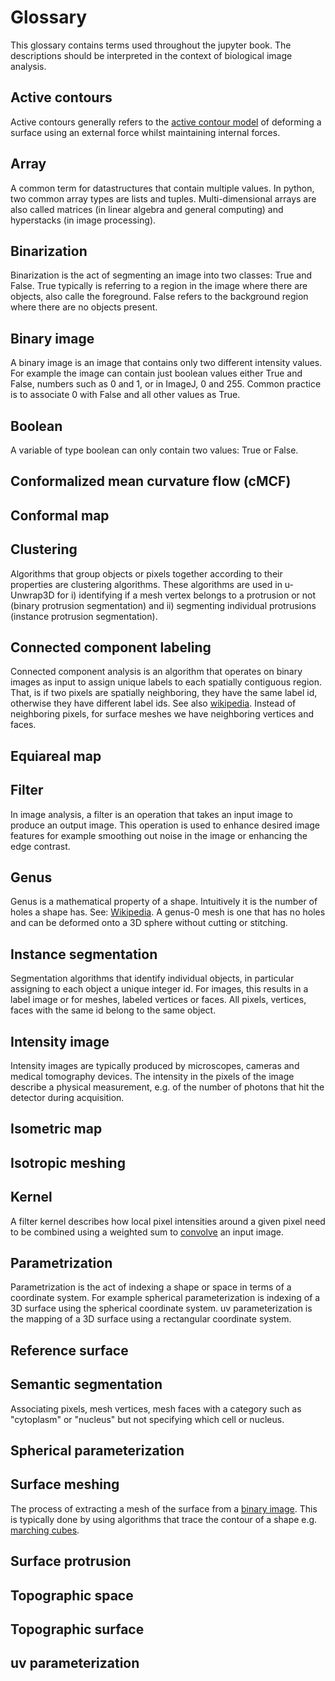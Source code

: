 # Glossary

This glossary contains terms used throughout the jupyter book. The descriptions should be interpreted in the context of biological image analysis.

## Active contours

Active contours generally refers to the [active contour model](https://en.wikipedia.org/wiki/Active_contour_model) of deforming a surface using an external force whilst maintaining internal forces. 

## Array

A common term for datastructures that contain multiple values. In python, two common array types are lists and tuples.
Multi-dimensional arrays are also called matrices (in linear algebra and general computing) and hyperstacks (in image processing).

## Binarization

Binarization is the act of segmenting an image into two classes: True and False. True typically is referring to a region in the image where there are objects, also calle the foreground.
False refers to the background region where there are no objects present.

## Binary image

A binary image is an image that contains only two different intensity values. For example the image can contain just boolean values either True and False, numbers such as 0 and 1, or in ImageJ, 0 and 255. Common practice is to associate 0 with False and all other values as True.

## Boolean

A variable of type boolean can only contain two values: True or False.

## Conformalized mean curvature flow (cMCF)


## Conformal map


## Clustering

Algorithms that group objects or pixels together according to their properties are clustering algorithms. These algorithms are used in u-Unwrap3D for i) identifying if a mesh vertex belongs to a protrusion or not (binary protrusion segmentation) and ii) segmenting individual protrusions (instance protrusion segmentation).

## Connected component labeling

Connected component analysis is an algorithm that operates on binary images as input to assign unique labels to each spatially contiguous region. That, is if two pixels are spatially neighboring, they have the same label id, otherwise they have different label ids. See also [wikipedia](https://en.wikipedia.org/wiki/Connected-component_labeling).
Instead of neighboring pixels, for surface meshes we have neighboring vertices and faces. 

## Equiareal map

## Filter

In image analysis, a filter is an operation that takes an input image to produce an output image. This operation is used to enhance desired image features for example smoothing out noise in the image or enhancing the edge contrast.

## Genus

Genus is a mathematical property of a shape. Intuitively it is the number of holes a shape has. See: [Wikipedia](https://en.wikipedia.org/wiki/Genus_(mathematics)). 
A genus-0 mesh is one that has no holes and can be deformed onto a 3D sphere without cutting or stitching. 

## Instance segmentation

Segmentation algorithms that identify individual objects, in particular assigning to each object a unique integer id. For images, this results in a label image or for meshes, labeled vertices or faces. All pixels, vertices, faces with the same id belong to the same object.

## Intensity image

Intensity images are typically produced by microscopes, cameras and medical tomography devices. The intensity in the pixels of the image describe a physical measurement, e.g. of the number of photons that hit the detector during acquisition.

## Isometric map

## Isotropic meshing

## Kernel

A filter kernel describes how local pixel intensities around a given pixel need to be combined using a weighted sum to [convolve](#convolution) an input image.

## Parametrization

Parametrization is the act of indexing a shape or space in terms of a coordinate system. For example spherical parameterization is indexing of a 3D surface using the spherical coordinate system. uv parameterization is the mapping of a 3D surface using a rectangular coordinate system.


## Reference surface


## Semantic segmentation

Associating pixels, mesh vertices, mesh faces with a category such as "cytoplasm" or "nucleus" but not specifying which cell or nucleus. 

## Spherical parameterization

## Surface meshing

The process of extracting a mesh of the surface from a [binary image](#binary-image). This is typically done by using algorithms that trace the contour of a shape e.g. [marching cubes](https://en.wikipedia.org/wiki/Marching_cubes).


## Surface protrusion


## Topographic space


## Topographic surface


## uv parameterization